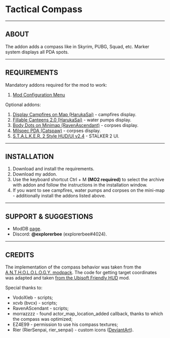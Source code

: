 # Tactical Compass

---

## ABOUT

The addon adds a compass like in Skyrim, PUBG, Squad, etc.
Marker system displays all PDA spots.

---

## REQUIREMENTS

Mandatory addons required for the mod to work:
1. [Mod Configuration Menu](https://www.moddb.com/mods/stalker-anomaly/addons/anomaly-mod-configuration-menu)

Optional addons:
1. [Display Campfires on Map (HarukaSai)](https://www.moddb.com/mods/stalker-anomaly/addons/displaycampfiresonmap) - campfires display.
2. [Fillable Canteens 2.0 (HarukaSai)](https://www.moddb.com/mods/stalker-anomaly/addons/fillable-canteens-20) - water pumps display.
3. [Body Dots on Minimap (RavenAscendant)](https://www.moddb.com/mods/stalker-anomaly/addons/bodydotsminimap-white-dots-but-blue) - corpses display.
4. [Milspec PDA (Catspaw)](https://www.moddb.com/mods/stalker-anomaly/addons/milspec-pda-for-anomaly-151-152-and-gamma) - corpses display.
5. [S.T.A.L.K.E.R. 2 Style HUD/UI v2.4](https://www.moddb.com/mods/stalker-anomaly/addons/stalker-2-style-ui) - STALKER 2 UI.

---

## INSTALLATION

1. Download and install the requirements.
2. Download my addon.
3. Use the keyboard shortcut Ctrl + M **(MO2 required)** to select the archive with addon and follow the instructions in the installation window.
4. If you want to see campfires, water pumps and corpses on the mini-map - additionally install the addons listed above.

---

## SUPPORT & SUGGESTIONS
- ModDB [page](https://www.moddb.com/members/explorerbee).
- Discord: **@explorerbee** (explorerbee#4024).

---

## CREDITS
The implementation of the compass behavior was taken from the [A.N.T.H.O.L.O.L.O.G.Y. modpack](https://ap-pro.ru/forums/topic/4266-anomaly-anthology-12/).
The code for getting target coordinates was adapted and taken [from the Ubisoft Friendly HUD](https://www.moddb.com/mods/stalker-anomaly/addons/hud-ubisoft-friendly) mod.

Special thanks to:
- VodoXleb - scripts;
- xcvb (bvcx) - scripts;
- RavenAScendant - scripts;
- morrazzzz - found actor_map_location_added callback, thanks to which the compass was optimized;
- EZ4E99 - permission to use his compass textures;
- Rier (RierSenpai, rier_senpai) - custom icons ([DeviantArt](https://www.deviantart.com/riersenpai)).
